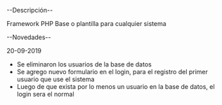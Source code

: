 --Descripción--

Framework PHP
Base o plantilla para cualquier sistema

--Novedades--

  20-09-2019

- Se eliminaron los usuarios de la base de datos
- Se agrego nuevo formulario en el login, para el registro del primer usuario que use el sistema
- Luego de que exista por lo menos un usuario en la base de datos, el login sera el normal